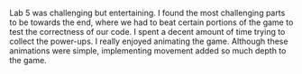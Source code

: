 Lab 5 was challenging but entertaining. I found the most challenging parts to be towards the end, where we had to beat certain portions of the game to test the correctness of our code. I spent a decent amount of time trying to collect the power-ups. I really enjoyed animating the game. Although these animations were simple, implementing movement added so much depth to the game.  
